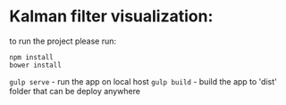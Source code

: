 # Kalman filter visualization:

to run the project please run:
``` 
npm install
bower install
```

`gulp serve` - run the app on local host
`gulp build` - build the app to 'dist' folder that can be deploy anywhere

